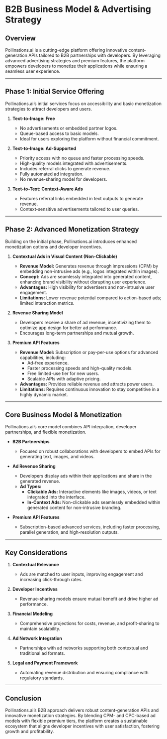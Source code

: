 # B2B Business Model & Advertising Strategy

## Overview

Pollinations.ai is a cutting-edge platform offering innovative content-generation APIs tailored to B2B partnerships with developers. By leveraging advanced advertising strategies and premium features, the platform empowers developers to monetize their applications while ensuring a seamless user experience.

---

## Phase 1: Initial Service Offering

Pollinations.ai’s initial services focus on accessibility and basic monetization strategies to attract developers and users.

1. **Text-to-Image: Free**
   - No advertisements or embedded partner logos.
   - Queue-based access to basic models.
   - Ideal for users exploring the platform without financial commitment.

2. **Text-to-Image: Ad-Supported**
   - Priority access with no queue and faster processing speeds.
   - High-quality models integrated with advertisements.
   - Includes referral clicks to generate revenue.
   - Fully automated ad integration.
   - No revenue-sharing model for developers.

3. **Text-to-Text: Context-Aware Ads**
   - Features referral links embedded in text outputs to generate revenue.
   - Context-sensitive advertisements tailored to user queries.

---

## Phase 2: Advanced Monetization Strategy

Building on the initial phase, Pollinations.ai introduces enhanced monetization options and developer incentives.

1. **Contextual Ads in Visual Content (Non-Clickable)**
   - **Revenue Model:** Generates revenue through impressions (CPM) by embedding non-intrusive ads (e.g., logos integrated within images).
   - **Concept:** Ads are seamlessly integrated into generated content, enhancing brand visibility without disrupting user experience.
   - **Advantages:** High visibility for advertisers and non-intrusive user engagement.
   - **Limitations:** Lower revenue potential compared to action-based ads; limited interaction metrics.

2. **Revenue Sharing Model**
   - Developers receive a share of ad revenue, incentivizing them to optimize app design for better ad performance.
   - Encourages long-term partnerships and mutual growth.

3. **Premium API Features**
   - **Revenue Model:** Subscription or pay-per-use options for advanced capabilities, including:
     - Ad-free experience.
     - Faster processing speeds and high-quality models.
     - Free limited-use tier for new users.
     - Scalable APIs with adaptive pricing.
   - **Advantages:** Provides reliable revenue and attracts power users.
   - **Limitations:** Requires continuous innovation to stay competitive in a highly dynamic market.

---

## Core Business Model & Monetization

Pollinations.ai’s core model combines API integration, developer partnerships, and flexible monetization.

- **B2B Partnerships**
  - Focused on robust collaborations with developers to embed APIs for generating text, images, and videos.

- **Ad Revenue Sharing**
  - Developers display ads within their applications and share in the generated revenue.
  - **Ad Types:**
    - **Clickable Ads:** Interactive elements like images, videos, or text integrated into the interface.
    - **In-Context Ads:** Non-clickable ads seamlessly embedded within generated content for non-intrusive branding.

- **Premium API Features**
  - Subscription-based advanced services, including faster processing, parallel generation, and high-resolution outputs.

---

## Key Considerations

1. **Contextual Relevance**
   - Ads are matched to user inputs, improving engagement and increasing click-through rates.

2. **Developer Incentives**
   - Revenue-sharing models ensure mutual benefit and drive higher ad performance.

3. **Financial Modeling**
   - Comprehensive projections for costs, revenue, and profit-sharing to maintain scalability.

4. **Ad Network Integration**
   - Partnerships with ad networks supporting both contextual and traditional ad formats.

5. **Legal and Payment Framework**
   - Automating revenue distribution and ensuring compliance with regulatory standards.

---

## Conclusion

Pollinations.ai’s B2B approach delivers robust content-generation APIs and innovative monetization strategies. By blending CPM- and CPC-based ad models with flexible premium tiers, the platform creates a sustainable ecosystem that aligns developer incentives with user satisfaction, fostering growth and profitability.


